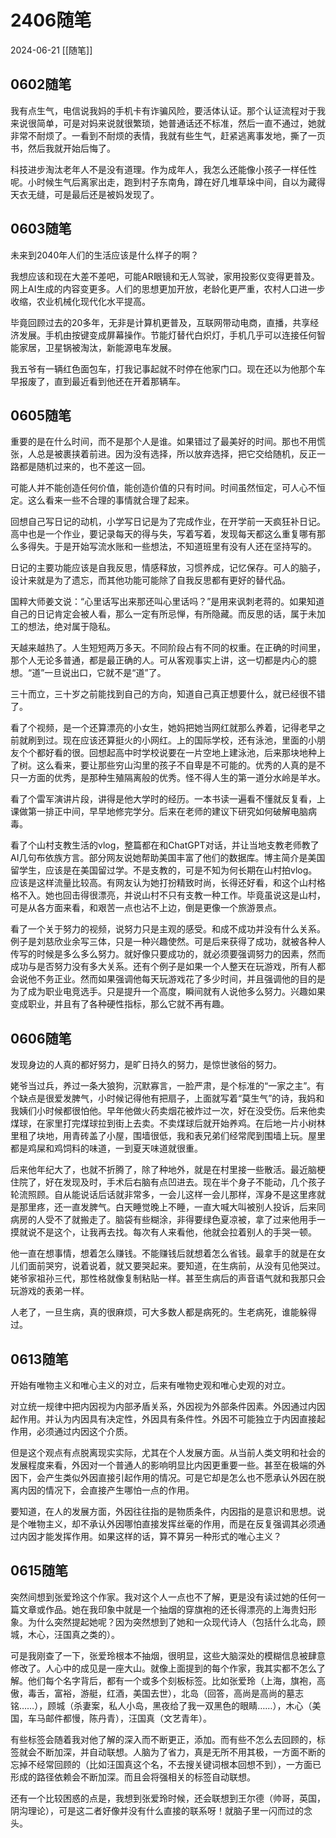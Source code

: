 # 2406随笔
2024-06-21
[[随笔]]

## 0602随笔

我有点生气，电信说我妈的手机卡有诈骗风险，要活体认证。那个认证流程对于我来说很简单，可是对妈来说就很繁琐，她普通话还不标准，然后一直不通过，她就非常不耐烦了。一看到不耐烦的表情，我就有些生气，赶紧逃离事发地，撕了一页书，然后我就开始后悔了。

科技进步淘汰老年人不是没有道理。作为成年人，我怎么还能像小孩子一样任性呢。小时候生气后离家出走，跑到村子东南角，蹲在好几堆草垛中间，自以为藏得天衣无缝，可是最后还是被妈发现了。

## 0603随笔

未来到2040年人们的生活应该是什么样子的啊？

我想应该和现在大差不差吧，可能AR眼镜和无人驾驶，家用投影仪变得更普及。网上AI生成的内容变更多。人们的思想更加开放，老龄化更严重，农村人口进一步收缩，农业机械化现代化水平提高。

毕竟回顾过去的20多年，无非是计算机更普及，互联网带动电商，直播，共享经济发展。手机由按键变成屏幕操作。节能灯替代白炽灯，手机几乎可以连接任何智能家居，卫星锅被淘汰，新能源电车发展。

我五爷有一辆红色面包车，打我记事起就不时停在他家门口。现在还以为他那个车早报废了，直到最近看到他还在开着那辆车。


## 0605随笔

重要的是在什么时间，而不是那个人是谁。如果错过了最美好的时间。那也不用慌张，人总是被裹挟着前进。因为没有选择，所以放弃选择，把它交给随机，反正一路都是随机过来的，也不差这一回。

可能人并不能创造任何价值，能创造价值的只有时间。时间虽然恒定，可人心不恒定。这么看来一些不合理的事情就合理了起来。


回想自己写日记的动机，小学写日记是为了完成作业，在开学前一天疯狂补日记。高中也是一个作业，要记录每天的得与失，写着写着，发现每天都这么重复哪有那么多得失。于是开始写流水账和一些想法，不知道班里有没有人还在坚持写的。

日记的主要功能应该是自我反思，情感释放，习惯养成，记忆保存。可人的脑子，设计来就是为了遗忘，而其他功能可能除了自我反思都有更好的替代品。

国粹大师姜文说：“心里话写出来那还叫心里话吗？”是用来讽刺老蒋的。如果知道自己的日记肯定会被人看，那么一定有所忌惮，有所隐藏。而反思的话，属于未加工的想法，绝对属于隐私。

天越来越热了。人生短短两万多天。不同阶段占有不同的权重。在正确的时间里，那个人无论多普通，都是最正确的人。可从客观事实上讲，这一切都是内心的臆想。“道”一旦说出口，它就不是“道”了。

三十而立，三十岁之前能找到自己的方向，知道自己真正想要什么，就已经很不错了。

看了个视频，是一个还算漂亮的小女生，她妈把她当网红就那么养着，记得老早之前就刷到过。现在应该还算挺火的小网红。上的国际学校，还有泳池，里面的小朋友个个都好看的很。回想起高中时学校说要在一片空地上建泳池，后来那块地种上了树。这么看来，要让那些穷山沟里的孩子不自卑是不可能的。优秀的人真的是不只一方面的优秀，是那种生殖隔离般的优秀。怪不得人生的第一道分水岭是羊水。

看了个雷军演讲片段，讲得是他大学时的经历。一本书读一遍看不懂就反复看，上课做第一排正中间，早早地修完学分。后来在老师的建议下研究如何破解电脑病毒。

看了个山村支教生活的vlog，整篇都在和ChatGPT对话，并让当地支教老师教了AI几句布依族方言。部分网友说她帮助美国丰富了他们的数据库。博主简介是美国留学生，应该是在美国留过学。不是支教的，可是不知为何长期在山村拍vlog。应该是这样流量比较高。有网友认为她打扮精致时尚，长得还好看，和这个山村格格不入。她也回击得很漂亮，并说山村不只有支教一种工作。毕竟虽说这是山村，可是从各方面来看，和艰苦一点也沾不上边，倒是更像一个旅游景点。

看了一个关于努力的视频，说努力只是主观的感受。和成不成功并没有什么关系。例子是刘慈欣业余写三体，只是一种兴趣使然。可是后来获得了成功，就被各种人传写的时候是多么多么努力。就好像只要成功的，就必须要强调努力的因素，然而成功与是否努力没有多大关系。还有个例子是如果一个人整天在玩游戏，所有人都会说他不务正业。然而如果强调他每天玩游戏花了多少时间，并且强调他的目的是为了成为职业电竞选手。只是提升一个高度，瞬间就有人说他多么努力。兴趣如果变成职业，并且有了各种硬性指标，那么它就不再有趣。


## 0606随笔

发现身边的人真的都好努力，是旷日持久的努力，是惊世骇俗的努力。

姥爷当过兵，养过一条大狼狗，沉默寡言，一脸严肃，是个标准的“一家之主”。有个缺点是很爱发脾气，小时候记得他有把扇子，上面就写着“莫生气”的诗，我妈和我姨们小时候都很怕他。早年他做火药卖烟花被炸过一次，好在没受伤。后来他卖煤球，在家里打完煤球拉到街上去卖。不卖煤球后就开始养鸡。在后地一片小树林里租了块地，用青砖盖了小屋，围墙很低，我和表兄弟们经常爬到围墙上玩。屋里都是鸡屎和鸡饲料的味道，一到夏天味道就很重。

后来他年纪大了，也就不折腾了，除了种地外，就是在村里接一些散活。最近脑梗住院了，好在发现及时，手术后右脑有点凹进去。现在半个身子不能动，几个孩子轮流照顾。自从能说话后话就非常多，一会儿这样一会儿那样，浑身不是这里疼就是那里疼，还一直发脾气。白天睡觉晚上不睡，一直大喊大叫被别人投诉，后来同病房的人受不了就搬走了。脑袋有些糊涂，非得要绿色夏凉被，拿了过来他用手一摸就说不是这个，让我再去找。每次有人来看他，他就会拉着别人的手哭一顿。

他一直在想事情，想着怎么赚钱。不能赚钱后就想着怎么省钱。最拿手的就是在女儿们面前哭穷，说着说着，就又要哭起来。要知道，在生病前，从没有见他哭过。姥爷家祖孙三代，那性格就像复制粘贴一样。甚至生病后的声音语气就和我那只会玩游戏的表弟一样。

人老了，一旦生病，真的很麻烦，可大多数人都是病死的。生老病死，谁能躲得过。

## 0613随笔

开始有唯物主义和唯心主义的对立，后来有唯物史观和唯心史观的对立。

对立统一规律中把内因视为内部矛盾关系，外因视为外部条件因素。外因通过内因起作用。并认为内因具有决定性，外因具有条件性。外因不可能独立于内因直接起作用，必须通过内因这个介质。

但是这个观点有点脱离现实实际，尤其在个人发展方面。从当前人类文明和社会的发展程度来看，外因对一个普通人的影响明显比内因更重要一些。甚至在极端的外因下，会产生类似外因直接引起作用的情况。可是它却是怎么也不愿承认外因在脱离内因的情况下，会直接产生哪怕一点的作用。

要知道，在人的发展方面，外因往往指的是物质条件，内因指的是意识和思想。说是个唯物主义，却不承认外因哪怕直接发挥丝毫的作用，而是在反复强调其必须通过内因才能发挥作用。如果这样的话，算不算另一种形式的唯心主义？


## 0615随笔

突然间想到张爱玲这个作家。我对这个人一点也不了解，更是没有读过她的任何一篇文章或作品。她在我印象中就是一个抽烟的穿旗袍的还长得漂亮的上海贵妇形象。为什么突然提起她呢？因为突然想到了她和一众现代诗人（包括什么北岛，顾城，木心，汪国真之类的）。

可是我刚查了一下，张爱玲根本不抽烟，很明显，这些大脑深处的模糊信息被肆意修改了。人心中的成见是一座大山。就像上面提到的每个作家，我其实都不怎么了解。他们每个名字背后，都有一个或多个刻板标签。比如张爱玲（上海，旗袍，高傲，毒舌，富裕，游艇，红酒，美国去世），北岛（回答，高尚是高尚的墓志铭……），顾城（杀妻案，私人小岛，黑夜给了我一双黑色的眼睛……），木心（美国，车马邮件都慢，陈丹青），汪国真（文艺青年）。

有些标签会随着我对他了解的深入而不断更正，添加。而有些不怎么去回顾的，标签就会不断加深，并自动联想。人脑为了省力，真是无所不用其极，一方面不断的忘掉不经常回顾的（比如汪国真这个名，不去搜关键词根本回想不到），一方面已形成的路径依赖会不断加深。而且会将强相关的标签自动联想。

还有一个比较困惑的点是，我想到张爱玲时候，还会联想到王尔德（帅哥，英国，阴沟理论），可是这二者好像并没有什么直接的联系呀！就脑子里一闪而过的念头。





